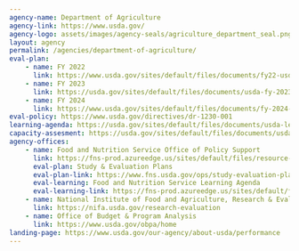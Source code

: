 ```yaml
---
agency-name: Department of Agriculture
agency-link: https://www.usda.gov/
agency-logo: assets/images/agency-seals/agriculture_department_seal.png
layout: agency
permalink: /agencies/department-of-agriculture/
eval-plan:
    - name: FY 2022
      link: https://www.usda.gov/sites/default/files/documents/fy22-usda-evaluation-plan.pdf
    - name: FY 2023
      link: https://usda.gov/sites/default/files/documents/usda-fy-2023-evaluation-plan.pdf
    - name: FY 2024
      link: https://www.usda.gov/sites/default/files/documents/fy-2024-annual-evaluation-plan.pdf
eval-policy: https://www.usda.gov/directives/dr-1230-001
learning-agenda: https://usda.gov/sites/default/files/documents/usda-learning-agenda.pdf
capacity-assesment: https://usda.gov/sites/default/files/documents/usda-capacity-assessment.pdf
agency-offices:
    - name: Food and Nutrition Service Office of Policy Support
      link: https://fns-prod.azureedge.us/sites/default/files/resource-files/fns-learning-agenda-2023.pdf
      eval-plan: Study & Evaluation Plans
      eval-plan-link: https://www.fns.usda.gov/ops/study-evaluation-plans
      eval-learning: Food and Nutrition Service Learning Agenda
      eval-learning-link: https://fns-prod.azureedge.us/sites/default/files/resource-files/fns-learning-agenda-2023.pdf
    - name: National Institute of Food and Agriculture, Research & Evaluation
      link: https://nifa.usda.gov/research-evaluation 
    - name: Office of Budget & Program Analysis
      link: https://www.usda.gov/obpa/home
landing-page: https://www.usda.gov/our-agency/about-usda/performance
---
```

